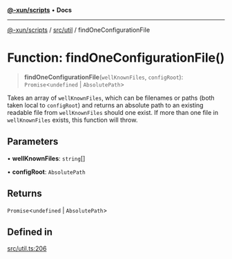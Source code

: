 [**@-xun/scripts**](../../../README.md) • **Docs**

***

[@-xun/scripts](../../../README.md) / [src/util](../README.md) / findOneConfigurationFile

# Function: findOneConfigurationFile()

> **findOneConfigurationFile**(`wellKnownFiles`, `configRoot`): `Promise`\<`undefined` \| `AbsolutePath`\>

Takes an array of `wellKnownFiles`, which can be filenames or paths (both
taken local to `configRoot`) and returns an absolute path to an existing
readable file from `wellKnownFiles` should one exist. If more than one file
in `wellKnownFiles` exists, this function will throw.

## Parameters

• **wellKnownFiles**: `string`[]

• **configRoot**: `AbsolutePath`

## Returns

`Promise`\<`undefined` \| `AbsolutePath`\>

## Defined in

[src/util.ts:206](https://github.com/Xunnamius/xscripts/blob/ca4900adafe61fe400aec55151e46f5130a666a6/src/util.ts#L206)
